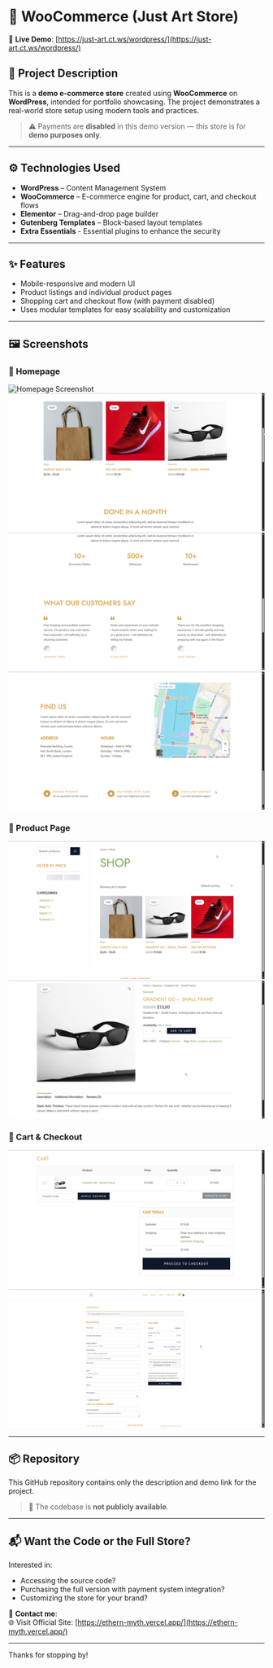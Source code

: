 # 🛒 WooCommerce (Just Art Store)

🔗 **Live Demo**: [https://just-art.ct.ws/wordpress/](https://just-art.ct.ws/wordpress/)

## 📌 Project Description

This is a **demo e-commerce store** created using **WooCommerce** on **WordPress**, intended for portfolio showcasing. The project demonstrates a real-world store setup using modern tools and practices.

> ⚠️ Payments are **disabled** in this demo version — this store is for **demo purposes only**.

---

## ⚙️ Technologies Used

- **WordPress** – Content Management System
- **WooCommerce** – E-commerce engine for product, cart, and checkout flows
- **Elementor** – Drag-and-drop page builder
- **Gutenberg Templates** – Block-based layout templates
- **Extra Essentials** - Essential plugins to enhance the security

---

## ✨ Features

- Mobile-responsive and modern UI
- Product listings and individual product pages
- Shopping cart and checkout flow (with payment disabled)
- Uses modular templates for easy scalability and customization

---

## 🖼️ Screenshots

### 🧩 Homepage

![Homepage Screenshot](screenshots/home.png)
![Home Product Section Screenshot](screenshots/home_prod.png)
![Homepage Testimonials Screenshot](screenshots/home_testimonials.png)
![Homepage Quick Contact Screenshot](screenshots/home_quick_contact.png)

### 📄 Product Page

![Store Products Screenshot](screenshots/store_products.png)
![Product Screenshot](screenshots/product.png)

### 🛒 Cart & Checkout

![Checkout Screenshot](screenshots/checkout.png)
![Checkout Screenshot](screenshots/payment.png)

---

## 📦 Repository

This GitHub repository contains only the description and demo link for the project.

> 🚫 The codebase is **not publicly available**.

---

## 📬 Want the Code or the Full Store?

Interested in:

- Accessing the source code?
- Purchasing the full version with payment system integration?
- Customizing the store for your brand?

📩 **Contact me**:  
🌐 Visit Official Site: [https://ethern-myth.vercel.app/](https://ethern-myth.vercel.app/)

---

Thanks for stopping by!
